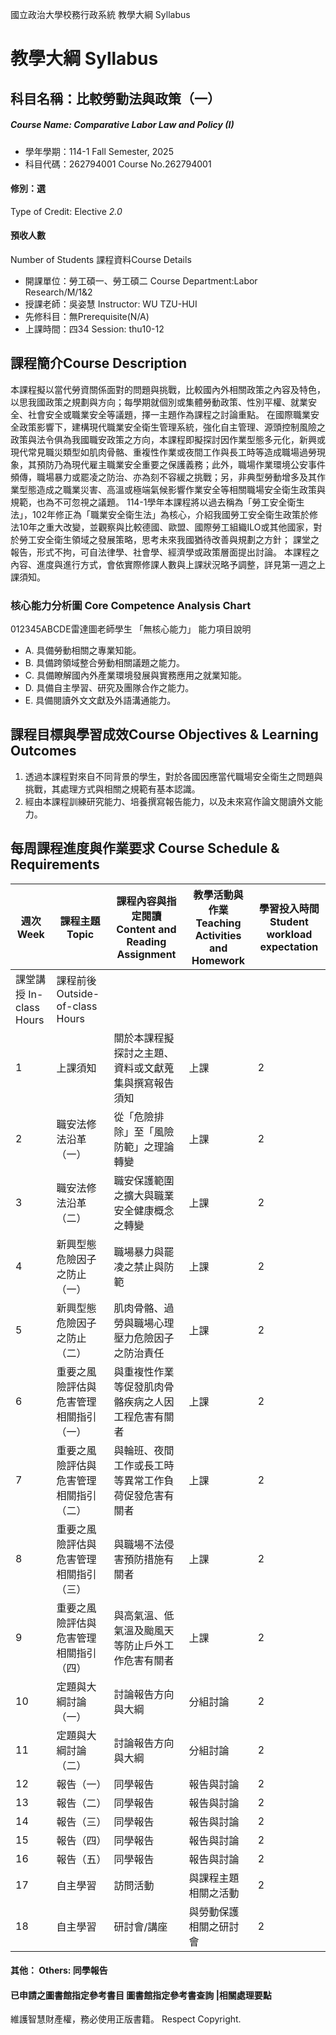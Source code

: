 國立政治大學校務行政系統 教學大綱 Syllabus
# 教學大綱 Syllabus
##  科目名稱：比較勞動法與政策（一）
#####  Course Name: Comparative Labor Law and Policy (I)
  * 學年學期：114-1 Fall Semester, 2025 
  * 科目代碼：262794001 Course No.262794001
#### 修別：選
Type of Credit: Elective 
_2.0_
#### 預收人數
Number of Students
課程資料Course Details
  * 開課單位：勞工碩一、勞工碩二 Course Department:Labor Research/M/1&2 
  * 授課老師：吳姿慧 Instructor: WU TZU-HUI 
  * 先修科目：無Prerequisite(N/A)
  * 上課時間：四34 Session: thu10-12
##  課程簡介Course Description
本課程擬以當代勞資關係面對的問題與挑戰，比較國內外相關政策之內容及特色，以思我國政策之規劃與方向；每學期就個別或集體勞動政策、性別平權、就業安全、社會安全或職業安全等議題，擇一主題作為課程之討論重點。
在國際職業安全政策影響下，建構現代職業安全衛生管理系統，強化自主管理、源頭控制風險之政策與法令俱為我國職安政策之方向，本課程即擬探討因作業型態多元化，新興或現代常見職災類型如肌肉骨骼、重複性作業或夜間工作與長工時等造成職場過勞現象，其預防乃為現代雇主職業安全重要之保護義務；此外，職場作業環境公安事件頻傳，職場暴力或罷凌之防治、亦為刻不容緩之挑戰；另，非典型勞動增多及其作業型態造成之職業災害、高溫或極端氣候影響作業安全等相關職場安全衛生政策與規範，也為不可忽視之議題。
114-1學年本課程將以過去稱為「勞工安全衛生法」，102年修正為「職業安全衛生法」為核心，介紹我國勞工安全衛生政策於修法10年之重大改變，並觀察與比較德國、歐盟、國際勞工組織ILO或其他國家，對於勞工安全衛生領域之發展策略，思考未來我國猶待改善與規劃之方針； 課堂之報告，形式不拘，可自法律學、社會學、經濟學或政策層面提出討論。
本課程之內容、進度與進行方式，會依實際修課人數與上課狀況略予調整，詳見第一週之上課須知。
###  核心能力分析圖 Core Competence Analysis Chart
012345ABCDE雷達圖老師學生
「無核心能力」 
能力項目說明
  * A. 具備勞動相關之專業知能。
  * B. 具備跨領域整合勞動相關議題之能力。
  * C. 具備瞭解國內外產業環境發展與實務應用之就業知能。
  * D. 具備自主學習、研究及團隊合作之能力。
  * E. 具備閱讀外文文獻及外語溝通能力。
##  課程目標與學習成效Course Objectives & Learning Outcomes 
  1. 透過本課程對來自不同背景的學生，對於各國因應當代職場安全衛生之問題與挑戰，其處理方式與相關之規範有基本認識。
  2. 經由本課程訓練研究能力、培養撰寫報告能力，以及未來寫作論文閱讀外文能力。
##  每周課程進度與作業要求 Course Schedule & Requirements
週次 Week |  課程主題 Topic |  課程內容與指定閱讀 Content and Reading Assignment |  教學活動與作業 Teaching Activities and Homework |  學習投入時間 Student workload expectation  
---|---|---|---|---  
課堂講授 In-class Hours |  課程前後 Outside-of-class Hours  
1 |  上課須知 |  關於本課程擬探討之主題、資料或文獻蒐集與撰寫報告須知 |  上課 |  2 |  3  
2 |  職安法修法沿革（一） | 從「危險排除」至「風險防範」之理論轉變 |  上課 |  2 |  3  
3 |  職安法修法沿革（二） |  職安保護範圍之擴大與職業安全健康概念之轉變 |  上課 |  2 |  3  
4 |  新興型態危險因子之防止（一） |  職場暴力與罷凌之禁止與防範 |  上課 |  2 |  3  
5 |  新興型態危險因子之防止（二） |  肌肉骨骼、過勞與職場心理壓力危險因子之防治責任 |  上課 |  2 |  3  
6 |  重要之風險評估與危害管理相關指引（一） | 與重複性作業等促發肌肉骨骼疾病之人因工程危害有關者 |  上課 |  2 |  3  
7 | 重要之風險評估與危害管理相關指引（二） |  與輪班、夜間工作或長工時等異常工作負荷促發危害有關者 |  上課 |  2 |  3  
8 |  重要之風險評估與危害管理相關指引（三） | 與職場不法侵害預防措施有關者 |  上課 |  2 |  3  
9 |  重要之風險評估與危害管理相關指引（四） |  與高氣溫、低氣溫及颱風天等防止戶外工作危害有關者 |  上課 |  2 |  3  
10 | 定題與大綱討論（一） |  討論報告方向與大綱 |  分組討論 |  2 |  3  
11 | 定題與大綱討論（二） |  討論報告方向與大綱 |  分組討論 |  2 |  3  
12 |  報告（一） |  同學報告 |  報告與討論 |  2 |  3  
13 |  報告（二） |  同學報告 |  報告與討論 |  2 |  3  
14 |  報告（三） |  同學報告 |  報告與討論 |  2 |  3  
15 |  報告（四） |  同學報告 |  報告與討論 |  2 |  3  
16 |  報告（五） |  同學報告 |  報告與討論 |  2 |  3  
17 | 自主學習 |  訪問活動 |  與課程主題相關之活動 |  2 |  3  
18 |  自主學習 |  研討會/講座 | 與勞動保護相關之研討會 |  2 |  3  
####  其他： Others: 同學報告 
####  已申請之圖書館指定參考書目  圖書館指定參考書查詢 |相關處理要點
維護智慧財產權，務必使用正版書籍。 Respect Copyright.